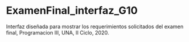 # ExamenFinal_interfaz_G10
Interfaz diseñada para mostrar los requerimientos solicitados del examen final, Programacion III, UNA, II Ciclo, 2020.
